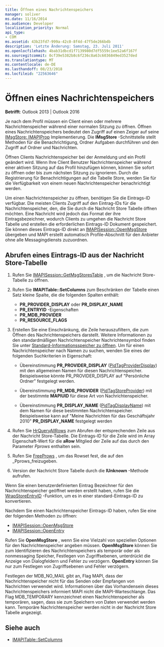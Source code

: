 ```yaml
---
title: Öffnen eines Nachrichtenspeichers
manager: soliver
ms.date: 11/16/2014
ms.audience: Developer
localization_priority: Normal
api_type:
- COM
ms.assetid: 43b23fd7-999a-42c0-8f4d-47f5de266bdb
description: 'Letzte Änderung: Samstag, 23. Juli 2011'
ms.openlocfilehash: 4bab31dbcd1f7139980d7df5559c1ee52a6f167f
ms.sourcegitcommit: 0cf39e5382b8c6f236c8a63c6036849ed3527ded
ms.translationtype: MT
ms.contentlocale: de-DE
ms.lasthandoff: 08/23/2018
ms.locfileid: "22563646"
---
```

# <a name="opening-a-message-store"></a>Öffnen eines Nachrichtenspeichers

**Betrifft**: Outlook 2013 | Outlook 2016 
  
Je nach dem Profil müssen ein Client einen oder mehrere Nachrichtenspeicher während einer normalen Sitzung zu öffnen. Öffnen eines Nachrichtenspeichers bedeutet den Zugriff auf einen Zeiger auf seine [IMsgStore: IMAPIProp](imsgstoreimapiprop.md) Implementierung. Die **IMsgStore** -Schnittstelle stellt Methoden für die Benachrichtigung, Ordner Aufgaben durchführen und den Zugriff auf Ordner und Nachrichten. 
  
Öffnen Clients Nachrichtenspeicher bei der Anmeldung und ein Profil geändert wird. Wenn Ihre Client Benutzer Nachrichtenspeicher während einer aktiven Sitzung auf das Profil hinzufügen können, können Sie sofort zu öffnen oder bis zum nächsten Sitzung zu ignorieren. Durch die Registrierung für Benachrichtigungen auf die Tabelle Store, werden Sie für die Verfügbarkeit von einem neuen Nachrichtenspeicher benachrichtigt werden.
  
Um einen Nachrichtenspeicher zu öffnen, benötigen Sie die Eintrags-ID verfügbar. Die meisten Clients Zugriff auf den Eintrag-IDs für die Nachrichtenspeicher, den, die Sie durch die Nachricht Store Tabelle öffnen möchten. Eine Nachricht wird jedoch das Format der ihre Eintragsbezeichner, wodurch Clients zu umgehen die Nachricht Store Tabelle und erstellen die erforderlichen Eintrags-ID Dokument gespeichert. Sie können dieses Eintrags-ID direkt an [IMAPISession::OpenMsgStore](imapisession-openmsgstore.md) übergeben und MAPI erstellt automatisch Profile-Abschnitt für den Anbieter ohne alle Messagingdiensts zuzuordnen. 
  
## <a name="retrieve-an-entry-identifier-from-the-message-store-table"></a>Abrufen eines Eintrags-ID aus der Nachricht Store-Tabelle
  
1. Rufen Sie [IMAPISession::GetMsgStoresTable](imapisession-getmsgstorestable.md) , um die Nachricht Store-Tabelle zu öffnen. 
    
2. Rufen Sie **IMAPITable::SetColumns** zum Beschränken der Tabelle einen Satz kleine Spalte, die die folgenden Spalten enthält: 
    
   - **PR_PROVIDER_DISPLAY** oder **PR_DISPLAY_NAME**
   - **PR_ENTRYID** -Eigenschaften 
   - **PR_MDB_PROVIDER**
   - **PR_RESOURCE_FLAGS**
    
3. Erstellen Sie eine Einschränkung, die Zeile herauszufiltern, die zum Öffnen des Nachrichtenspeichers darstellt. Weitere Informationen zu den standardmäßigen Nachrichtenspeicher Nachrichtensymbol finden Sie unter [Standard-Informationsspeicher zu öffnen](opening-the-default-message-store.md). Um für einen Nachrichtenspeicher nach Namen zu suchen, wenden Sie eines der folgenden Suchkriterien in Eigenschaft:
    
   - Übereinstimmung **PR_PROVIDER_DISPLAY** ([PidTagProviderDisplay](pidtagproviderdisplay-canonical-property.md)) mit den allgemeinen Namen für diesen Nachrichtenspeicher. Beispielsweise könnte PR_PROVIDER_DISPLAY auf "Persönliche Ordner" festgelegt werden.
    
   - Übereinstimmung **PR_MDB_PROVIDER** ([PidTagStoreProvider](pidtagstoreprovider-canonical-property.md)) mit der bestimmte **MAPIUID** für diese Art von Nachrichtenspeicher. 
    
   - Übereinstimmung **PR_DISPLAY_NAME** ([PidTagDisplayName](pidtagdisplayname-canonical-property.md)) mit dem Namen für diese bestimmten Nachrichtenspeicher. Beispielsweise kann auf "Meine Nachrichten für das Geschäftsjahr 2010" **PR_DISPLAY_NAME** festgelegt werden 
    
4. Rufen Sie [HrQueryAllRows](hrqueryallrows.md) zum Abrufen der entsprechenden Zeile aus der Nachricht Store-Tabelle. Die Eintrags-ID für die Zeile wird im Array Eigenschaft-Wert für die **aRow** Mitglied der Zeile auf das durch den Parameter _Pprows_ enthalten sein. 
    
5. Rufen Sie [FreeProws](freeprows.md) , um das Rowset fest, die auf den _Pprows_freizugeben.
    
6. Version der Nachricht Store Tabelle durch die **IUnknown** -Methode aufrufen. 
    
Wenn Sie einen benutzerdefinierten Eintrag Bezeichner für den Nachrichtenspeicher geöffnet werden erstellt haben, rufen Sie die [WrapStoreEntryID](wrapstoreentryid.md) -Funktion, um es in einer standard-Eintrags-ID zu konvertieren. 
  
Nachdem Sie einen Nachrichtenspeicher Eintrags-ID haben, rufen Sie eine der folgenden Methoden zu öffnen:
  
- [IMAPISession::OpenMsgStore](imapisession-openmsgstore.md)
- [IMAPISession::OpenEntry](imapisession-openentry.md)
    
Rufen Sie **OpenMsgStore** , wenn Sie eine Vielzahl von speziellen Optionen für den Nachrichtenspeicher angeben müssen. **OpenMsgStore** können Sie zum Identifizieren des Nachrichtenspeichers als temporär oder als nonmessaging Speicher, Festlegen von Zugriffsebenen, unterdrückt die Anzeige von Dialogfeldern und Fehler zu verzögern. **OpenEntry** können Sie nur zum Festlegen von Zugriffsebenen und Fehler verzögern. 
  
Festlegen der MDB_NO_MAIL gibt an, Flag MAPI, dass der Nachrichtenspeicher nicht für das Senden oder Empfangen von Nachrichten verwendet wird. Informationen über das Vorhandensein dieses Nachrichtenspeichers informiert MAPI nicht die MAPI-Warteschlange. Das Flag MDB_TEMPORARY kennzeichnet einen Nachrichtenspeicher als temporären, sagen, dass sie zum Speichern von Daten verwendet werden kann. Temporäre Nachrichtenspeicher werden nicht in der Nachricht Store Tabelle angezeigt. 
  
## <a name="see-also"></a>Siehe auch

- [IMAPITable::SetColumns](imapitable-setcolumns.md)

